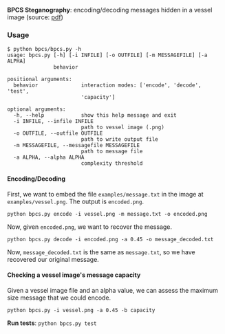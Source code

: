 __BPCS Steganography__: encoding/decoding messages hidden in a vessel image (source: [pdf](http://web.eece.maine.edu/~eason/steg/SPIE98.pdf))

### Usage

```
$ python bpcs/bpcs.py -h
usage: bpcs.py [-h] [-i INFILE] [-o OUTFILE] [-m MESSAGEFILE] [-a ALPHA]
               behavior

positional arguments:
  behavior              interaction modes: ['encode', 'decode', 'test',
                        'capacity']

optional arguments:
  -h, --help            show this help message and exit
  -i INFILE, --infile INFILE
                        path to vessel image (.png)
  -o OUTFILE, --outfile OUTFILE
                        path to write output file
  -m MESSAGEFILE, --messagefile MESSAGEFILE
                        path to message file
  -a ALPHA, --alpha ALPHA
                        complexity threshold
```

#### Encoding/Decoding

First, we want to embed the file `examples/message.txt` in the image at `examples/vessel.png`. The output is `encoded.png`.

`python bpcs.py encode -i vessel.png -m message.txt -o encoded.png`

Now, given `encoded.png`, we want to recover the message.

`python bpcs.py decode -i encoded.png -a 0.45 -o message_decoded.txt`

Now, `message_decoded.txt` is the same as `message.txt`, so we have recovered our original message.

#### Checking a vessel image's message capacity

Given a vessel image file and an alpha value, we can assess the maximum size message that we could encode.

`python bpcs.py -i vessel.png -a 0.45 -b capacity`

__Run tests__: `python bpcs.py test`
